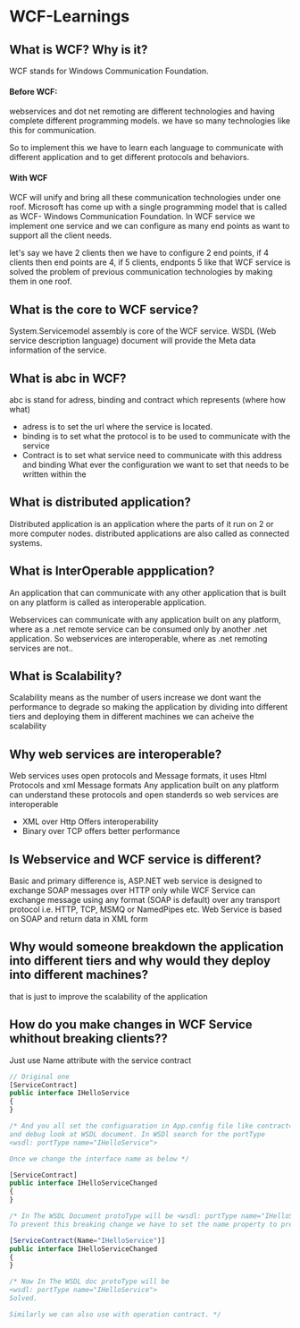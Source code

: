 # WCF-Learnings

## What is WCF? Why is it?
WCF stands for Windows Communication Foundation.

#### Before WCF:
webservices and dot net remoting are different technologies and having complete different programming models. we have so many technologies like this for communication.

So to implement this we have to learn each language to communicate with different application and to get different protocols and behaviors.

#### With WCF
WCF will unify and bring all these communication technologies under one roof. 
Microsoft has come up with a single programming model that is called as WCF- Windows Communication Foundation.
In WCF service we implement one service and we can configure as many end points as want to support all the client needs. 

let's say we have 2 clients then we have to configure 2 end points, if 4 clients then end points are 4, if 5 clients, endponts 5 like that WCF service is solved the problem of previous communication technologies by making them in one roof.

## What is the core to WCF service? 
System.Servicemodel assembly is core of the WCF service. WSDL (Web service description language) document will provide the Meta data information of the service.

## What is abc in WCF?
abc is stand for adress, binding and contract which represents (where how what)
* adress is to set the url where the service is located.
* binding is to set what the protocol is to be used to communicate with the service
* Contract is to set what service need to communicate with this address and binding
What ever the configuration we want to set that needs to be written within the <ServiceModel> </ServiceModel>

## What is distributed application?
Distributed application is an application where the parts of it run on 2 or more computer nodes. distributed applications are also called as connected systems.

## What is InterOperable appplication?
An application that can communicate with any other application that is built on any platform is called as interoperable application.

Webservices can communicate with any application built on any platform, where as  a .net remote service can be consumed only by another .net application. So webservices are interoperable, where as .net remoting services are not..

## What is Scalability?
Scalability means as the number of users increase we dont want the performance to degrade so making the application by dividing into different tiers and deploying them in different machines we can acheive the scalability

## Why web services are interoperable?
Web services uses open protocols and Message formats, it uses Html Protocols and xml Message formats
Any application built on any platform can understand these protocols and open standerds so web services are interoperable

* XML over Http Offers interoperability
* Binary over TCP offers better performance

## Is Webservice and WCF service is different?
Basic and primary difference is, ASP.NET web service is designed to exchange SOAP messages over HTTP only while WCF Service can exchange message using any format (SOAP is default) over any transport protocol i.e. HTTP, TCP, MSMQ or NamedPipes etc. Web Service is based on SOAP and return data in XML form

## Why would someone breakdown the application into different tiers and why would they deploy into different machines?
that is just to improve the scalability of the application

## How do you make changes in WCF Service whithout breaking clients??

Just use Name attribute with the service contract
```javascript
// Original one
[ServiceContract]
public interface IHelloService
{
}

/* And you all set the configuaration in App.config file like contract="HelloService.IHelloService"
and debug look at WSDL document. In WSDl search for the portType
<wsdl: portType name="IHelloService">

Once we change the interface name as below */

[ServiceContract]
public interface IHelloServiceChanged
{
}

/* In The WSDL Document protoType will be <wsdl: portType name="IHelloServiceChanged">
To prevent this breaking change we have to set the name property to previously used interface name like below */

[ServiceContract(Name="IHelloService")]
public interface IHelloServiceChanged
{
}

/* Now In The WSDL doc protoType will be 
<wsdl: portType name="IHelloService">
Solved.

Similarly we can also use with operation contract. */
```
